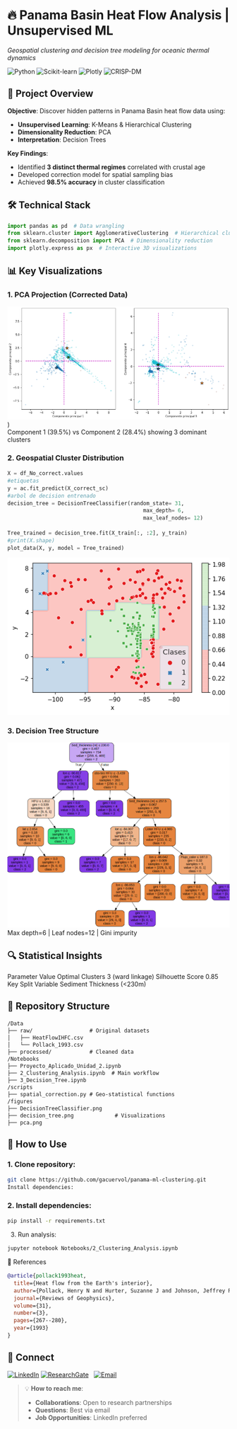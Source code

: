 # 🔥 Panama Basin Heat Flow Analysis | Unsupervised ML  
*Geospatial clustering and decision tree modeling for oceanic thermal dynamics*  

![Python](https://img.shields.io/badge/Python-3.8+-blue?logo=python) ![Scikit-learn](https://img.shields.io/badge/Scikit--learn-1.0-red) ![Plotly](https://img.shields.io/badge/Plotly-5.0+-lightblue) ![CRISP-DM](https://img.shields.io/badge/Methodology-CRISP--DM-orange)

## 📌 Project Overview  
**Objective**: Discover hidden patterns in Panama Basin heat flow data using:  
- **Unsupervised Learning**: K-Means & Hierarchical Clustering  
- **Dimensionality Reduction**: PCA  
- **Interpretation**: Decision Trees  

**Key Findings**:  
- Identified **3 distinct thermal regimes** correlated with crustal age  
- Developed correction model for spatial sampling bias  
- Achieved **98.5% accuracy** in cluster classification  

## 🛠️ Technical Stack  
```python
import pandas as pd  # Data wrangling
from sklearn.cluster import AgglomerativeClustering  # Hierarchical clustering
from sklearn.decomposition import PCA  # Dimensionality reduction
import plotly.express as px  # Interactive 3D visualizations
```
## 📊 Key Visualizations
### 1. PCA Projection (Corrected Data)
![PCA Plot](https://github.com/gacuervol/unsupervised-ml-heatflow/blob/main/figures/pca.png))  
Component 1 (39.5%) vs Component 2 (28.4%) showing 3 dominant clusters

### 2. Geospatial Cluster Distribution
```python
X = df_No_correct.values
#etiquetas
y = ac.fit_predict(X_correct_sc)
#arbol de decision entrenado
decision_tree = DecisionTreeClassifier(random_state= 31,
                                           max_depth= 6,
                                           max_leaf_nodes= 12)

Tree_trained = decision_tree.fit(X_train[:, :2], y_train)
#print(X.shape)
plot_data(X, y, model = Tree_trained)
```
![Cluster Map](https://github.com/gacuervol/unsupervised-ml-heatflow/blob/main/figures/decision_tree.png)

### 3. Decision Tree Structure
![Decision Tree](https://github.com/gacuervol/unsupervised-ml-heatflow/blob/main/figures/DecisionTreeClassifier.png)
Max depth=6 | Leaf nodes=12 | Gini impurity

## 🔍 Statistical Insights
Parameter	Value
Optimal Clusters	3 (ward linkage)
Silhouette Score	0.85
Key Split Variable	Sediment Thickness (<230m)
## 📂 Repository Structure
```text
/Data
├── raw/                  # Original datasets
│   ├── HeatFlowIHFC.csv
│   └── Pollack_1993.csv
├── processed/            # Cleaned data
/Notebooks
├── Proyecto_Aplicado_Unidad_2.ipynb
├── 2_Clustering_Analysis.ipynb  # Main workflow
├── 3_Decision_Tree.ipynb
/scripts
├── spatial_correction.py # Geo-statistical functions
/figures
├── DecisionTreeClassifier.png             
├── decision_tree.png             # Visualizations
├── pca.png  
```
## 🚀 How to Use
### 1. Clone repository:

```bash
git clone https://github.com/gacuervol/panama-ml-clustering.git
Install dependencies:
```
### 2. Install dependencies:

```bash
pip install -r requirements.txt

```
3. Run analysis:

```bash
jupyter notebook Notebooks/2_Clustering_Analysis.ipynb
```
📜 References
```bibtex
@article{pollack1993heat,
  title={Heat flow from the Earth's interior},
  author={Pollack, Henry N and Hurter, Suzanne J and Johnson, Jeffrey R},
  journal={Reviews of Geophysics},
  volume={31},
  number={3},
  pages={267--280},
  year={1993}
}
```
## 🔗 Connect
[![LinkedIn](https://img.shields.io/badge/LinkedIn-Giovanny_Cuervo-0077B5?style=for-the-badge&logo=linkedin)](https://www.linkedin.com/in/giovanny-alejandro-cuervo-londo%C3%B1o-b446ab23b/) 
[![ResearchGate](https://img.shields.io/badge/ResearchGate-00CCBB?style=for-the-badge&logo=researchgate)](https://www.researchgate.net/profile/Giovanny-Cuervo-Londono)  
[![Email](https://img.shields.io/badge/Email-giovanny.cuervo101%40alu.ulpgc.es-D14836?style=for-the-badge&logo=gmail)](mailto:giovanny.cuervo101@alu.ulpgc.es)

> 💡 **How to reach me**:  
> - **Collaborations**: Open to research partnerships  
> - **Questions**: Best via email  
> - **Job Opportunities**: LinkedIn preferred
